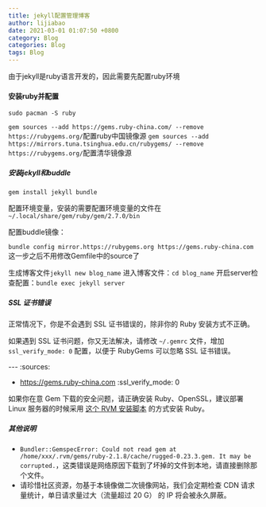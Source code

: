 ```yaml
---
title: jekyll配置管理博客
author: lijiabao
date: 2021-03-01 01:07:50 +0800
category: Blog
categories: Blog
tags: Blog
---
```


由于jekyll是ruby语言开发的，因此需要先配置ruby环境

#### 安装ruby并配置

`sudo pacman -S ruby`

`gem sources --add https://gems.ruby-china.com/ --remove https://rubygems.org/`配置ruby中国镜像源
`gem sources --add https://mirrors.tuna.tsinghua.edu.cn/rubygems/ --remove https://rubygems.org/`配置清华镜像源

##### 安装jekyll和buddle

`gem install jekyll bundle`

配置环境变量，安装的需要配置环境变量的文件在`~/.local/share/gem/ruby/gem/2.7.0/bin`

配置buddle镜像：

`bundle config mirror.https://rubygems.org https://gems.ruby-china.com`
这一步之后不用修改Gemfile中的source了

生成博客文件`jekyll new blog_name`
进入博客文件：`cd blog_name`
开启server检查配置：`bundle exec jekyll server`

##### SSL 证书错误

正常情况下，你是不会遇到 SSL 证书错误的，除非你的 Ruby 安装方式不正确。

如果遇到 SSL 证书问题，你又无法解决，请修改 `~/.gemrc` 文件，增加 `ssl_verify_mode: 0` 配置，以便于 RubyGems 可以忽略 SSL 证书错误。

\---
:sources:
- https://gems.ruby-china.com
:ssl\_verify\_mode: 0

如果你在意 Gem 下载的安全问题，请正确安装 Ruby、OpenSSL，建议部署 Linux 服务器的时候采用 [这个 RVM 安装脚本](https://github.com/huacnlee/init.d/blob/master/install_rvm) 的方式安装 Ruby。

##### 其他说明

-   `Bundler::GemspecError: Could not read gem at /home/xxx/.rvm/gems/ruby-2.1.8/cache/rugged-0.23.3.gem. It may be corrupted.`，这类错误是网络原因下载到了坏掉的文件到本地，请直接删除那个文件。
-   请珍惜社区资源，勿基于本镜像做二次镜像网站，我们会定期检查 CDN 请求量统计，单日请求量过大（流量超过 20 G） 的 IP 将会被永久屏蔽。